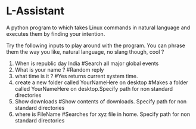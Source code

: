 # L-Assistant
A python program to which takes Linux commands in natural language and executes them by finding your intention. 

Try the following inputs to play around with the program.
You can phrase them the way you like, natural language, no slang though, cool ?

1) When is republic day India 
#Search all major global events
2) What is your name ?
#Random reply 
3) what time is it ?
#Yes returns current system time.
4) create a new folder called YourNameHere on desktop 
#Makes a folder called YourNameHere on desktop.Specify path for non standard directories 
5) Show downloads
#Show contents of downloads. Specify path for non standard directories 
6) where is FileName
#Searches for xyz file in home. Specify path for non standard directories 

